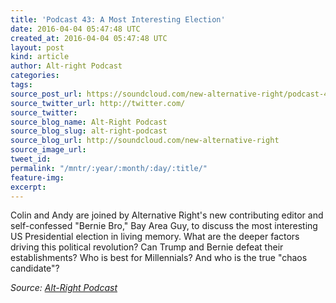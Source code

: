 ```yaml
---
title: 'Podcast 43: A Most Interesting Election'
date: 2016-04-04 05:47:48 UTC
created_at: 2016-04-04 05:47:48 UTC
layout: post
kind: article
author: Alt-right Podcast
categories: 
tags: 
source_post_url: https://soundcloud.com/new-alternative-right/podcast-43-a-most-interesting-election
source_twitter_url: http://twitter.com/
source_twitter: 
source_blog_name: Alt-Right Podcast
source_blog_slug: alt-right-podcast
source_blog_url: http://soundcloud.com/new-alternative-right
source_image_url: 
tweet_id: 
permalink: "/mntr/:year/:month/:day/:title/"
feature-img: 
excerpt: 
---
```

Colin and Andy are joined by Alternative Right's new contributing editor and self-confessed "Bernie Bro," Bay Area Guy, to discuss the most interesting US Presidential election in living memory. What are the deeper factors driving this political revolution? Can Trump and Bernie defeat their establishments? Who is best for Millennials? And who is the true "chaos candidate"?<div class="">
    <i>Source: <a href="http://soundcloud.com/new-alternative-right">Alt-Right Podcast</a></i>
</div>
